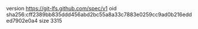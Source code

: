 version https://git-lfs.github.com/spec/v1
oid sha256:cff2389bb835ddd456abd2bc55a8a33c7883e0259cc9ad0b216edded7902e0a4
size 3315

